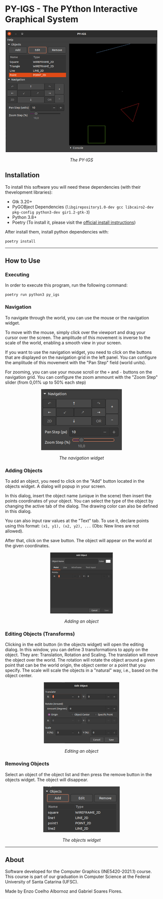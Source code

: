 # PY-IGS - The PYthon Interactive Graphical System

<div align="center">
    <img src="./doc/images/full-screenshot.png" alt="PY-IGS" height="400" ></img>
    <p>
        <em>The PY-IGS</em>
    </p>
</div>

## Installation
To install this software you will need these dependencies (with their thevelopment libraries):

- Gtk 3.20+
- PyGOBject Dependencies (`libgirepository1.0-dev gcc libcairo2-dev pkg-config python3-dev gir1.2-gtk-3`)
- Python 3.8+
- Poetry (To install it, please visit the [official install instructions](https://python-poetry.org/docs/#installation))

After install them, install python dependencies
with:

```
poetry install
```

---

## How to Use
### Executing

In order to execute this program, run the following command:

```
poetry run python3 py_igs
```

### Navigation

To navigate through the world, you can use the mouse or the navigation widget.

To move with the mouse, simply click over the viewport and drag your cursor over the screen. The amplitude of this movement is inverse to the scale of the world, enabling a smooth view in your screen.

If you want to use the navigation widget, you need to click on the buttons that are displayed on the navigation grid in the left panel. You can configure the amplitude of this movement with the "Pan Step" field (world units).

For zooming, you can use your mouse scroll or the `+` and `-` buttons on the navigation grid. You can configure the zoom ammount with the "Zoom Step" slider (from 0,01% up to 50% each step)

<div align="center">
    <img src="./doc/images/navigation-widget.png" alt="Navigation Widget" height="200" ></img>
    <p>
        <em>The navigation widget</em>
    </p>
</div>

### Adding Objects

To add an object, you need to click on the "Add" button located in the objects widget. A dialog will popup in your screen.

In this dialog, insert the object name (unique in the scene) then insert the points coordinates of your object. You can select the type of the object by changing the active tab of the dialog. The drawing color can also be defined in this dialog.

You can also input raw values at the "Text" tab. To use it, declare points using this format: `(x1, y1), (x2, y2), ...` (Obs: New lines are not allowed).

After that, click on the save button. The object will appear on the world at the given coordinates.

<div align="center">
    <img src="./doc/images/object-add.png" alt="Adding an object" height="200" ></img>
    <p>
        <em>Adding an object</em>
    </p>
</div>

### Editing Objects (Transforms)
Clicking in the edit button (in the objects widget) will open the editing dialog. In this window, you can define 3 transformations to apply on the object. They are: Translation, Rotation and Scaling. The translation will move the object over the world. The rotation will rotate the object around a given point that can be the world origin, the object center or a point that you specify. The scale will scale the objects in a "natural" way, i.e., based on the object center.

<div align="center">
    <img src="./doc/images/object-edit.png" alt="Editing an object" height="200" ></img>
    <p>
        <em>Editing an object</em>
    </p>
</div>

### Removing Objects

Select an object of the object list and then press the remove button in the objects widget. The object will disappear.

<div align="center">
    <img src="./doc/images/objects-widget.png" alt="Objects Widget" height="150" ></img>
    <p>
        <em>The objects widget</em>
    </p>
</div>

---
## About

Software developed for the Computer Graphics (INE5420-2021.1)  course. This course is part of our graduation in Computer Science at the Federal University of Santa Catarina (UFSC). 

Made by Enzo Coelho Albornoz and Gabriel Soares Flores.
